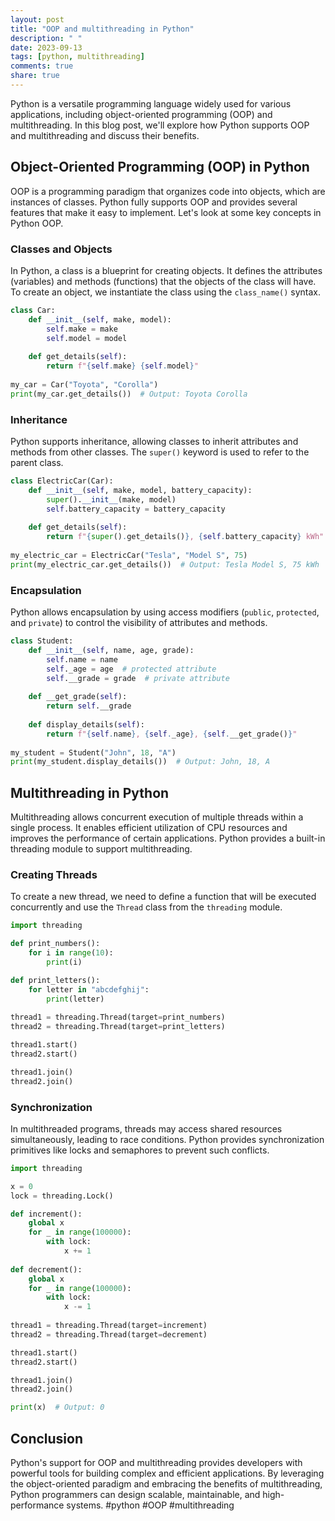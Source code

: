 ```yaml
---
layout: post
title: "OOP and multithreading in Python"
description: " "
date: 2023-09-13
tags: [python, multithreading]
comments: true
share: true
---
```


Python is a versatile programming language widely used for various applications, including object-oriented programming (OOP) and multithreading. In this blog post, we'll explore how Python supports OOP and multithreading and discuss their benefits.

## Object-Oriented Programming (OOP) in Python

OOP is a programming paradigm that organizes code into objects, which are instances of classes. Python fully supports OOP and provides several features that make it easy to implement. Let's look at some key concepts in Python OOP.

### Classes and Objects

In Python, a class is a blueprint for creating objects. It defines the attributes (variables) and methods (functions) that the objects of the class will have. To create an object, we instantiate the class using the `class_name()` syntax.

```python
class Car:
    def __init__(self, make, model):
        self.make = make
        self.model = model
      
    def get_details(self):
        return f"{self.make} {self.model}"
      
my_car = Car("Toyota", "Corolla")
print(my_car.get_details())  # Output: Toyota Corolla
```

### Inheritance

Python supports inheritance, allowing classes to inherit attributes and methods from other classes. The `super()` keyword is used to refer to the parent class.

```python
class ElectricCar(Car):
    def __init__(self, make, model, battery_capacity):
        super().__init__(make, model)
        self.battery_capacity = battery_capacity
      
    def get_details(self):
        return f"{super().get_details()}, {self.battery_capacity} kWh"
      
my_electric_car = ElectricCar("Tesla", "Model S", 75)
print(my_electric_car.get_details())  # Output: Tesla Model S, 75 kWh
```

### Encapsulation

Python allows encapsulation by using access modifiers (`public`, `protected`, and `private`) to control the visibility of attributes and methods.

```python
class Student:
    def __init__(self, name, age, grade):
        self.name = name
        self._age = age  # protected attribute
        self.__grade = grade  # private attribute
      
    def __get_grade(self):
        return self.__grade
      
    def display_details(self):
        return f"{self.name}, {self._age}, {self.__get_grade()}"
      
my_student = Student("John", 18, "A")
print(my_student.display_details())  # Output: John, 18, A
```

## Multithreading in Python

Multithreading allows concurrent execution of multiple threads within a single process. It enables efficient utilization of CPU resources and improves the performance of certain applications. Python provides a built-in threading module to support multithreading.

### Creating Threads

To create a new thread, we need to define a function that will be executed concurrently and use the `Thread` class from the `threading` module.

```python
import threading

def print_numbers():
    for i in range(10):
        print(i)

def print_letters():
    for letter in "abcdefghij":
        print(letter)
      
thread1 = threading.Thread(target=print_numbers)
thread2 = threading.Thread(target=print_letters)

thread1.start()
thread2.start()

thread1.join()
thread2.join()
```

### Synchronization

In multithreaded programs, threads may access shared resources simultaneously, leading to race conditions. Python provides synchronization primitives like locks and semaphores to prevent such conflicts.

```python
import threading

x = 0
lock = threading.Lock()

def increment():
    global x
    for _ in range(100000):
        with lock:
            x += 1
      
def decrement():
    global x
    for _ in range(100000):
        with lock:
            x -= 1
      
thread1 = threading.Thread(target=increment)
thread2 = threading.Thread(target=decrement)

thread1.start()
thread2.start()

thread1.join()
thread2.join()

print(x)  # Output: 0
```

## Conclusion

Python's support for OOP and multithreading provides developers with powerful tools for building complex and efficient applications. By leveraging the object-oriented paradigm and embracing the benefits of multithreading, Python programmers can design scalable, maintainable, and high-performance systems. #python #OOP #multithreading